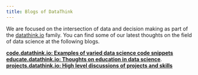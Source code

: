 ```yaml
---
title: Blogs of DataThink
---
```


We are focused on the intersection of data and decision making as part of the [datathink.io](https:/datathink.io) family. You can find some of our latest thoughts on the field of data science at the following blogs.

__[code.datathink.io: Examples of varied data science code snippets](https://code.datathink.io/)__   
__[educate.datathink.io: Thoughts on education in data science](https://educate.datathink.io/)__.  
__[projects.datathink.io: High level discussions of projects and skills](https://projects.datathink.io/)__     
